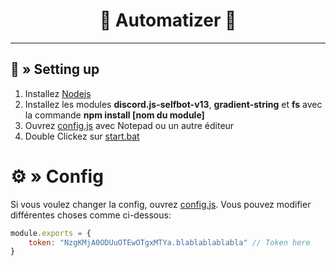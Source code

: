 <h1 align="center">
  📨 Automatizer 📨
</h1>

---

## <a id="setup"></a> 📁 » Setting up 


1. Installez [Nodejs](https://nodejs.org/)
2. Installez les modules **discord.js-selfbot-v13**, **gradient-string** et **fs** avec la commande **npm install [nom du module]** 
3. Ouvrez [config.js](https://github.com/ShadowMikado/Discord-Automatizer-JS/blob/main/config.js) avec Notepad ou un autre éditeur 
4. Double Clickez sur [start.bat](https://github.com/ShadowMikado/Discord-Automatizer-JS/blob/main/start.bat)

# <a id="config"></a>⚙ » Config

Si vous voulez changer la config, ouvrez [config.js](https://github.com/ShadowMikado/Discord-Automatizer-JS/blob/main/config.js). Vous pouvez modifier différentes choses comme ci-dessous:

```js
module.exports = {
    token: "NzgKMjA0ODUuOTEwOTgxMTYa.blablablablabla" // Token here
}
```

